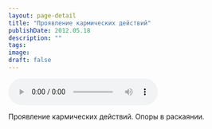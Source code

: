 ```yaml
---
layout: page-detail
title: "Проявление кармических действий"
publishDate: 2012.05.18
description: ""
tags:
image:
draft: false
---
```


<audio title="2012.05.18 - Проявление кармических действий.mp3" src="/upload/iblock/3d5/3d5a7a78f125cfb7075f7896813bf971.mp3" controls=""></audio>

 Проявление кармических действий. Опоры в раскаянии. 

  
